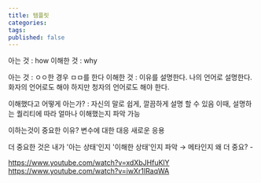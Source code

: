```yaml
---
title: 템플릿
categories: 
tags: 
published: false
---
```

아는 것 : how
이해한 것 :  why

아는 것 : ㅇㅇ한 경우 ㅁㅁ를 한다
이해한 것 : 이유를 설명한다. 나의 언어로 설명한다. 화자의 언어로도 해야 하지만
청자의 언어로도 해야 한다.


이해했다고 어떻게 아는가? : 자신의 말로 쉽게, 깔끔하게 설명 할 수 있음
이때, 설명하는 퀄리티에 따라 얼마나 이해했는지 파악 가능


이하는것이 중요한 이유?
변수에 대한 대응
새로운 응용

더 중요한 것은
내가 '아는 상태'인지 '이해한 상태'인지 파악 → 메타인지
왜 더 중요? -

https://www.youtube.com/watch?v=xdXbJHfuKlY
https://www.youtube.com/watch?v=iwXr1IRaqWA